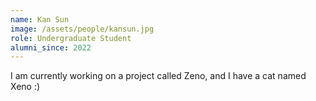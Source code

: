 ```yaml
---
name: Kan Sun
image: /assets/people/kansun.jpg
role: Undergraduate Student
alumni_since: 2022
---
```


I am currently working on a project called Zeno, and I have a cat named Xeno :)
